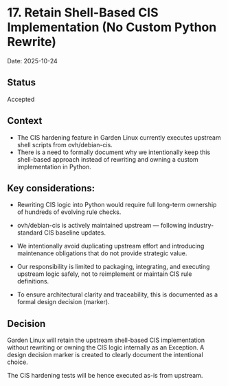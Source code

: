 # 17. Retain Shell-Based CIS Implementation (No Custom Python Rewrite)

Date: 2025-10-24

## Status

Accepted

## Context

 - The CIS hardening feature in Garden Linux currently executes upstream shell scripts from ovh/debian-cis. 
 - There is a need to formally document why we intentionally keep this shell-based approach instead of rewriting and owning a custom implementation in Python.

## Key considerations:

 - Rewriting CIS logic into Python would require full long-term ownership of hundreds of evolving rule checks.

 - ovh/debian-cis is actively maintained upstream — following industry-standard CIS baseline updates.

 - We intentionally avoid duplicating upstream effort and introducing maintenance obligations that do not provide strategic value.

 - Our responsibility is limited to packaging, integrating, and executing upstream logic safely, not to reimplement or maintain CIS rule definitions.

 - To ensure architectural clarity and traceability, this is documented as a formal design decision (marker).

## Decision

Garden Linux will retain the upstream shell-based CIS implementation without rewriting or owning the CIS logic internally as an Exception.
A design decision marker is created to clearly document the intentional choice.

The CIS hardening tests will be hence executed as-is from upstream.